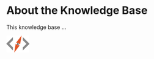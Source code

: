 # About the Knowledge Base [](id=about-the-knowledge-base)

This knowledge base ...

![{dev}Nomads logo.](../../images/devnomads-logo.png)